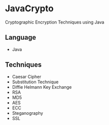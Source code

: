 # JavaCrypto
Cryptographic Encryption Techniques using Java

## Language
* Java

## Techniques
* Caesar Cipher
* Substitution Technique
* Diffie Helmann Key Exchange
* RSA
* MD5
* AES
* ECC
* Steganography
* SSL
